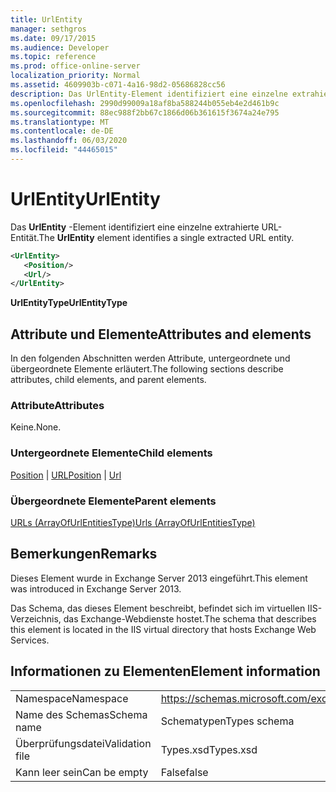 ```yaml
---
title: UrlEntity
manager: sethgros
ms.date: 09/17/2015
ms.audience: Developer
ms.topic: reference
ms.prod: office-online-server
localization_priority: Normal
ms.assetid: 4609903b-c071-4a16-98d2-05686828cc56
description: Das UrlEntity-Element identifiziert eine einzelne extrahierte URL-Entität.
ms.openlocfilehash: 2990d99009a18af8ba588244b055eb4e2d461b9c
ms.sourcegitcommit: 88ec988f2bb67c1866d06b361615f3674a24e795
ms.translationtype: MT
ms.contentlocale: de-DE
ms.lasthandoff: 06/03/2020
ms.locfileid: "44465015"
---
```

# <a name="urlentity"></a><span data-ttu-id="60d76-103">UrlEntity</span><span class="sxs-lookup"><span data-stu-id="60d76-103">UrlEntity</span></span>

<span data-ttu-id="60d76-104">Das **UrlEntity** -Element identifiziert eine einzelne extrahierte URL-Entität.</span><span class="sxs-lookup"><span data-stu-id="60d76-104">The **UrlEntity** element identifies a single extracted URL entity.</span></span> 
  
```XML
<UrlEntity>
   <Position/>
   <Url/>
</UrlEntity>
```

 <span data-ttu-id="60d76-105">**UrlEntityType**</span><span class="sxs-lookup"><span data-stu-id="60d76-105">**UrlEntityType**</span></span>
## <a name="attributes-and-elements"></a><span data-ttu-id="60d76-106">Attribute und Elemente</span><span class="sxs-lookup"><span data-stu-id="60d76-106">Attributes and elements</span></span>

<span data-ttu-id="60d76-107">In den folgenden Abschnitten werden Attribute, untergeordnete und übergeordnete Elemente erläutert.</span><span class="sxs-lookup"><span data-stu-id="60d76-107">The following sections describe attributes, child elements, and parent elements.</span></span>
  
### <a name="attributes"></a><span data-ttu-id="60d76-108">Attribute</span><span class="sxs-lookup"><span data-stu-id="60d76-108">Attributes</span></span>

<span data-ttu-id="60d76-109">Keine.</span><span class="sxs-lookup"><span data-stu-id="60d76-109">None.</span></span>
  
### <a name="child-elements"></a><span data-ttu-id="60d76-110">Untergeordnete Elemente</span><span class="sxs-lookup"><span data-stu-id="60d76-110">Child elements</span></span>

<span data-ttu-id="60d76-111">[Position](position.md)  |  [URL](url-ex15websvcsotherref.md)</span><span class="sxs-lookup"><span data-stu-id="60d76-111">[Position](position.md) | [Url ](url-ex15websvcsotherref.md)</span></span>
  
### <a name="parent-elements"></a><span data-ttu-id="60d76-112">Übergeordnete Elemente</span><span class="sxs-lookup"><span data-stu-id="60d76-112">Parent elements</span></span>

[<span data-ttu-id="60d76-113">URLs (ArrayOfUrlEntitiesType)</span><span class="sxs-lookup"><span data-stu-id="60d76-113">Urls (ArrayOfUrlEntitiesType)</span></span>](urls-arrayofurlentitiestype.md)
  
## <a name="remarks"></a><span data-ttu-id="60d76-114">Bemerkungen</span><span class="sxs-lookup"><span data-stu-id="60d76-114">Remarks</span></span>

<span data-ttu-id="60d76-115">Dieses Element wurde in Exchange Server 2013 eingeführt.</span><span class="sxs-lookup"><span data-stu-id="60d76-115">This element was introduced in Exchange Server 2013.</span></span>
  
<span data-ttu-id="60d76-116">Das Schema, das dieses Element beschreibt, befindet sich im virtuellen IIS-Verzeichnis, das Exchange-Webdienste hostet.</span><span class="sxs-lookup"><span data-stu-id="60d76-116">The schema that describes this element is located in the IIS virtual directory that hosts Exchange Web Services.</span></span>
  
## <a name="element-information"></a><span data-ttu-id="60d76-117">Informationen zu Elementen</span><span class="sxs-lookup"><span data-stu-id="60d76-117">Element information</span></span>

|||
|:-----|:-----|
|<span data-ttu-id="60d76-118">Namespace</span><span class="sxs-lookup"><span data-stu-id="60d76-118">Namespace</span></span>  <br/> |https://schemas.microsoft.com/exchange/services/2006/types  <br/> |
|<span data-ttu-id="60d76-119">Name des Schemas</span><span class="sxs-lookup"><span data-stu-id="60d76-119">Schema name</span></span>  <br/> |<span data-ttu-id="60d76-120">Schematypen</span><span class="sxs-lookup"><span data-stu-id="60d76-120">Types schema</span></span>  <br/> |
|<span data-ttu-id="60d76-121">Überprüfungsdatei</span><span class="sxs-lookup"><span data-stu-id="60d76-121">Validation file</span></span>  <br/> |<span data-ttu-id="60d76-122">Types.xsd</span><span class="sxs-lookup"><span data-stu-id="60d76-122">Types.xsd</span></span>  <br/> |
|<span data-ttu-id="60d76-123">Kann leer sein</span><span class="sxs-lookup"><span data-stu-id="60d76-123">Can be empty</span></span>  <br/> |<span data-ttu-id="60d76-124">False</span><span class="sxs-lookup"><span data-stu-id="60d76-124">false</span></span>  <br/> |
   

